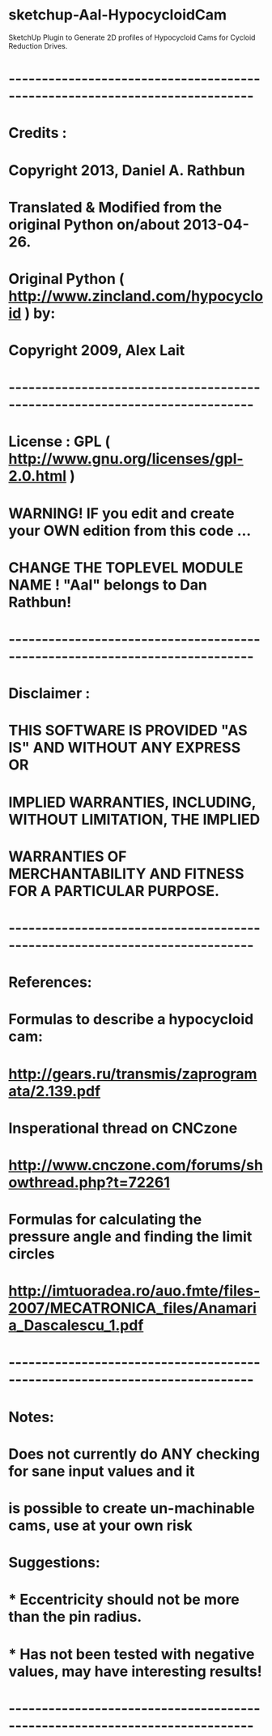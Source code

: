 sketchup-Aal-HypocycloidCam
===========================

SketchUp Plugin to Generate 2D profiles of Hypocycloid Cams for Cycloid Reduction Drives.

# ---------------------------------------------------------------------------
#  Credits :
#
#  Copyright 2013, Daniel A. Rathbun
#  Translated & Modified from the original Python on/about 2013-04-26.
#
#  Original Python ( http://www.zincland.com/hypocycloid ) by:
#  Copyright 2009, Alex Lait
# ---------------------------------------------------------------------------
#  License  :  GPL ( http://www.gnu.org/licenses/gpl-2.0.html )
#
#  WARNING!  IF you edit and create your OWN edition from this code ...
#            CHANGE THE TOPLEVEL MODULE NAME ! "Aal" belongs to Dan Rathbun!
#
# ---------------------------------------------------------------------------
#  Disclaimer :
#
#  THIS SOFTWARE IS PROVIDED "AS IS" AND WITHOUT ANY EXPRESS OR
#  IMPLIED WARRANTIES, INCLUDING, WITHOUT LIMITATION, THE IMPLIED
#  WARRANTIES OF MERCHANTABILITY AND FITNESS FOR A PARTICULAR PURPOSE.
# ---------------------------------------------------------------------------
#  References:
#
#  Formulas to describe a hypocycloid cam:
#    http://gears.ru/transmis/zaprogramata/2.139.pdf
#
#  Insperational thread on CNCzone
#    http://www.cnczone.com/forums/showthread.php?t=72261
#
#  Formulas for calculating the pressure angle and finding the limit circles
#    http://imtuoradea.ro/auo.fmte/files-2007/MECATRONICA_files/Anamaria_Dascalescu_1.pdf
#
# ---------------------------------------------------------------------------
#  Notes:
#
#  Does not currently do ANY checking for sane input values and it
#  is possible to create un-machinable cams, use at your own risk
#
#  Suggestions:
#   * Eccentricity should not be more than the pin radius.
#   * Has not been tested with negative values, may have interesting results!
#
# ---------------------------------------------------------------------------
